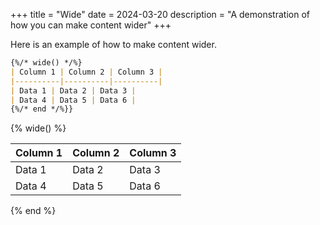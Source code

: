 +++
title = "Wide"
date = 2024-03-20
description = "A demonstration of how you can make content wider"
+++

Here is an example of how to make content wider.

```markdown
{%/* wide() */%}
| Column 1 | Column 2 | Column 3 |
|----------|----------|----------|
| Data 1 | Data 2 | Data 3 |
| Data 4 | Data 5 | Data 6 |
{%/* end */%}}
```

{% wide() %}

| Column 1 | Column 2 | Column 3 |
|----------|----------|----------|
| Data 1   | Data 2   | Data 3   |
| Data 4   | Data 5   | Data 6   |

{% end %}
